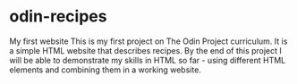 # odin-recipes
My first website
This is my first project on The Odin Project curriculum. It is a simple HTML website that describes recipes. By the end of this project I will be able to demonstrate my skills in HTML so far - using different HTML elements and combining them in a working website.